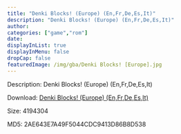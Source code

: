 ```yaml
---
title: "Denki Blocks! (Europe) (En,Fr,De,Es,It)"
description: "Denki Blocks! (Europe) (En,Fr,De,Es,It)"
author: 
categories: ["game","rom"]
date: 
displayInList: true
displayInMenu: false
dropCap: false
featuredImage: /img/gba/Denki Blocks! [Europe].jpg
---
```


Description: Denki Blocks! (Europe) (En,Fr,De,Es,It)

Download: <a style="text-decoration:underline;" href="https://mega.nz/#!KaByjKzb!gdc6dmNDneNWZhICLcKECTDRARG2ILmrNL5g5Ov63lc" target = "_blank" rel = "nofollow" > Denki Blocks! (Europe) (En,Fr,De,Es,It)</a>

Size: 4194304

MD5: 2AE643E7A49F5044CDC9413D86B8D538

